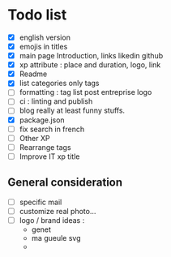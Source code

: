 # Todo list

- [x] english version
- [x] emojis in titles
- [x] main page Introduction, links likedin github
- [x] xp attribute : place and duration, logo, link
- [x] Readme
- [x] list categories only tags
- [ ] formatting : tag list post entreprise logo
- [ ] ci : linting and publish
- [ ] blog really at least funny stuffs.
- [x] package.json
- [ ] fix search in french
- [ ] Other XP
- [ ] Rearrange tags
- [ ] Improve IT xp title

## General consideration

- [ ] specific mail
- [ ] customize real photo...
- [ ] logo / brand ideas : 
  - genet
  - ma gueule svg
  - 